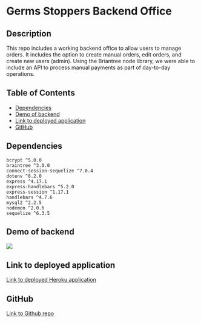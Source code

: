 # Germs Stoppers Backend Office

## Description
This repo includes a working backend office to allow users to manage orders. It includes the option to create manual orders, edit orders, and create new users (admin). Using the Briantree node library, we were able to include an API to process manual payments as part of day-to-day operations.

## Table of Contents

* [Dependencies](#dependencies)<br />
* [Demo of backend](#demo-of-backend)<br />
* [Link to deployed application](#link-to-deployed-application)<br />
* [GitHub](#github)<br />

## Dependencies
```
bcrypt ^5.0.0 
braintree ^3.0.0 
connect-session-sequelize ^7.0.4 
dotenv ^8.2.0 
express ^4.17.1 
express-handlebars ^5.2.0 
express-session ^1.17.1 
handlebars ^4.7.6 
mysql2 ^2.2.5 
nodemon ^2.0.6 
sequelize ^6.3.5
```

## Demo of backend
![](https://user-images.githubusercontent.com/68674610/98868150-eb504780-242c-11eb-9dc7-7570819d4a26.png)

## Link to deployed application

[Link to deployed Heroku application](https://germ-stoppers-backend.herokuapp.com)

## GitHub

[Link to Github repo](https://github.com/vutanguofa/germ-stoppers-backend)
